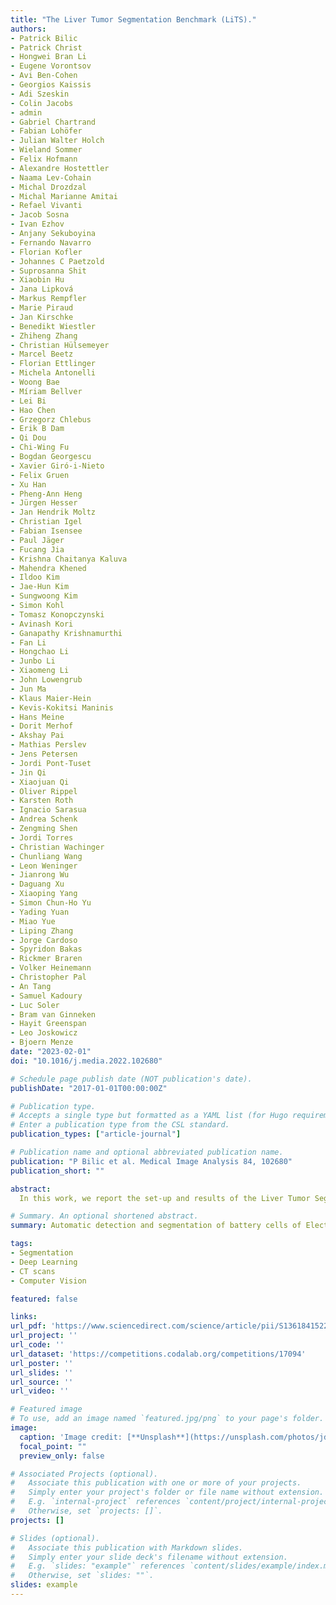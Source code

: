 ```yaml
---
title: "The Liver Tumor Segmentation Benchmark (LiTS)."
authors:
- Patrick Bilic
- Patrick Christ
- Hongwei Bran Li
- Eugene Vorontsov
- Avi Ben-Cohen
- Georgios Kaissis
- Adi Szeskin
- Colin Jacobs
- admin
- Gabriel Chartrand
- Fabian Lohöfer
- Julian Walter Holch
- Wieland Sommer
- Felix Hofmann
- Alexandre Hostettler
- Naama Lev-Cohain
- Michal Drozdzal
- Michal Marianne Amitai
- Refael Vivanti
- Jacob Sosna
- Ivan Ezhov
- Anjany Sekuboyina
- Fernando Navarro
- Florian Kofler
- Johannes C Paetzold
- Suprosanna Shit
- Xiaobin Hu
- Jana Lipková
- Markus Rempfler
- Marie Piraud
- Jan Kirschke
- Benedikt Wiestler
- Zhiheng Zhang
- Christian Hülsemeyer
- Marcel Beetz
- Florian Ettlinger
- Michela Antonelli
- Woong Bae
- Míriam Bellver
- Lei Bi
- Hao Chen
- Grzegorz Chlebus
- Erik B Dam
- Qi Dou
- Chi-Wing Fu
- Bogdan Georgescu
- Xavier Giró-i-Nieto
- Felix Gruen
- Xu Han
- Pheng-Ann Heng
- Jürgen Hesser
- Jan Hendrik Moltz
- Christian Igel
- Fabian Isensee
- Paul Jäger
- Fucang Jia
- Krishna Chaitanya Kaluva
- Mahendra Khened
- Ildoo Kim
- Jae-Hun Kim
- Sungwoong Kim
- Simon Kohl
- Tomasz Konopczynski
- Avinash Kori
- Ganapathy Krishnamurthi
- Fan Li
- Hongchao Li
- Junbo Li
- Xiaomeng Li
- John Lowengrub
- Jun Ma
- Klaus Maier-Hein
- Kevis-Kokitsi Maninis
- Hans Meine
- Dorit Merhof
- Akshay Pai
- Mathias Perslev
- Jens Petersen
- Jordi Pont-Tuset
- Jin Qi
- Xiaojuan Qi
- Oliver Rippel
- Karsten Roth
- Ignacio Sarasua
- Andrea Schenk
- Zengming Shen
- Jordi Torres
- Christian Wachinger
- Chunliang Wang
- Leon Weninger
- Jianrong Wu
- Daguang Xu
- Xiaoping Yang
- Simon Chun-Ho Yu
- Yading Yuan
- Miao Yue
- Liping Zhang
- Jorge Cardoso
- Spyridon Bakas
- Rickmer Braren
- Volker Heinemann
- Christopher Pal
- An Tang
- Samuel Kadoury
- Luc Soler
- Bram van Ginneken
- Hayit Greenspan
- Leo Joskowicz
- Bjoern Menze
date: "2023-02-01"
doi: "10.1016/j.media.2022.102680"

# Schedule page publish date (NOT publication's date).
publishDate: "2017-01-01T00:00:00Z"

# Publication type.
# Accepts a single type but formatted as a YAML list (for Hugo requirements).
# Enter a publication type from the CSL standard.
publication_types: ["article-journal"]

# Publication name and optional abbreviated publication name.
publication: "P Bilic et al. Medical Image Analysis 84, 102680"
publication_short: ""

abstract:
  In this work, we report the set-up and results of the Liver Tumor Segmentation Benchmark (LiTS), which was organized in conjunction with the IEEE International Symposium on Biomedical Imaging (ISBI) 2017 and the International Conferences on Medical Image Computing and Computer-Assisted Intervention (MICCAI) 2017 and 2018. The image dataset is diverse and contains primary and secondary tumors with varied sizes and appearances with various lesion-to-background levels (hyper-/hypo-dense), created in collaboration with seven hospitals and research institutions. Seventy-five submitted liver and liver tumor segmentation algorithms were trained on a set of 131 computed tomography (CT) volumes and were tested on 70 unseen test images acquired from different patients. We found that not a single algorithm performed best for both liver and liver tumors in the three events. The best liver segmentation algorithm achieved a Dice score of 0.963, whereas, for tumor segmentation, the best algorithms achieved Dices scores of 0.674 (ISBI 2017), 0.702 (MICCAI 2017), and 0.739 (MICCAI 2018). Retrospectively, we performed additional analysis on liver tumor detection and revealed that not all top-performing segmentation algorithms worked well for tumor detection. The best liver tumor detection method achieved a lesion-wise recall of 0.458 (ISBI 2017), 0.515 (MICCAI 2017), and 0.554 (MICCAI 2018), indicating the need for further research. LiTS remains an active benchmark and resource for research, e.g., contributing the liver-related segmentation tasks in http://medicaldecathlon.com/. In addition, both data and online evaluation are accessible via https://competitions.codalab.org/competitions/17094.

# Summary. An optional shortened abstract.
summary: Automatic detection and segmentation of battery cells of Electric Vehicles.

tags:
- Segmentation
- Deep Learning
- CT scans
- Computer Vision

featured: false

links:
url_pdf: 'https://www.sciencedirect.com/science/article/pii/S1361841522003085'
url_project: ''
url_code: ''
url_dataset: 'https://competitions.codalab.org/competitions/17094'
url_poster: ''
url_slides: ''
url_source: ''
url_video: ''

# Featured image
# To use, add an image named `featured.jpg/png` to your page's folder. 
image:
  caption: 'Image credit: [**Unsplash**](https://unsplash.com/photos/jdD8gXaTZsc)'
  focal_point: ""
  preview_only: false

# Associated Projects (optional).
#   Associate this publication with one or more of your projects.
#   Simply enter your project's folder or file name without extension.
#   E.g. `internal-project` references `content/project/internal-project/index.md`.
#   Otherwise, set `projects: []`.
projects: []

# Slides (optional).
#   Associate this publication with Markdown slides.
#   Simply enter your slide deck's filename without extension.
#   E.g. `slides: "example"` references `content/slides/example/index.md`.
#   Otherwise, set `slides: ""`.
slides: example
---
```

